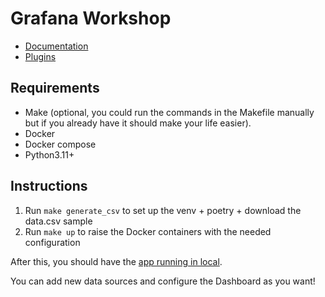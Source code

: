 # Grafana Workshop

- [Documentation](https://grafana.com/docs/grafana/latest/setup-grafana/installation/docker/)
- [Plugins](https://grafana.com/grafana/plugins)

## Requirements

- Make (optional, you could run the commands in the Makefile manually but if you already have it should make your life easier).
- Docker
- Docker compose
- Python3.11+

## Instructions

1. Run `make generate_csv` to set up the venv + poetry + download the data.csv sample
2. Run `make up` to raise the Docker containers with the needed configuration

After this, you should have the [app running in local](http://localhost:3000).

You can add new data sources and configure the Dashboard as you want!
